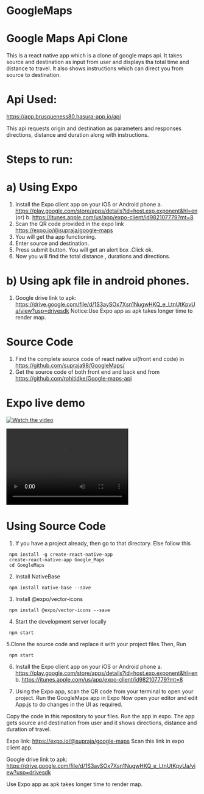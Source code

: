 # GoogleMaps
# Google Maps Api Clone
   This is a react native app which is a clone of google maps api. It takes source and destination as input from user and displays tha total time and distance to travel. It also shows instructions which can direct you from source to destination.

# Api Used:
  https://app.brusqueness80.hasura-app.io/api

This api requests origin and destination as parameters and responses directions, distance and duration along with instructions.

# Steps to run:
# a) Using Expo

 1. Install the Expo client app on your iOS or Android phone 
    a. https://play.google.com/store/apps/details?id=host.exp.exponent&hl=en
                  (or)
    b. https://itunes.apple.com/us/app/expo-client/id982107779?mt=8
 2. Scan the QR code provided in the expo link https://expo.io/@supraja/google-maps
 3. You will get tha app functioning.
 4. Enter source and destination.
 5. Press submit button. You will get an alert box .Click ok. 
 6. Now you will find the total distance , durations and directions.

# b) Using apk file in android phones.
   
   1. Google drive link to apk: https://drive.google.com/file/d/1S3aySOx7Xsn1NugwHKQ_e_LtnUtKpvUa/view?usp=drivesdk
      Notice:Use Expo app as apk takes longer time to render map.
      
# Source Code
  1. Find the complete source code of react native ui(front end code) in https://github.com/supraja98/GoogleMaps/
  2. Get the source code of both front end and back end from https://github.com/rohitidke/Google-maps-api
  
# Expo live demo

[![Watch the video](https://raw.github.com/GabLeRoux/WebMole/master/ressources/WebMole_Youtube_Video.png)](http://youtu.be/vt5fpE0bzSY)

<video src="video.mp4" width="320" height="200" controls preload></video>
  
# Using Source Code

1. If you have a project already, then go to that directory. Else follow this
```
 npm install -g create-react-native-app
 create-react-native-app Google_Maps
 cd GoogleMaps
```

2. Install NativeBase 
```
 npm install native-base --save
```
3. Install @expo/vector-icons
```
 npm install @expo/vector-icons --save	
```
4. Start the development server locally
```
 npm start
```
5.Clone the source code and replace it with your project files.Then,  Run 
```
 npm start
```
6. Install the Expo client app on your iOS or Android phone 
a. https://play.google.com/store/apps/details?id=host.exp.exponent&hl=en
b. https://itunes.apple.com/us/app/expo-client/id982107779?mt=8

7. Using the Expo app, scan the QR code from your terminal to open your project.
Run the GoogleMaps app in Expo 
Now open your editor and edit App.js to do changes in the UI as required.

Copy the code in this repository to your files.
Run the app in expo.
The app gets source and destination from user and it shows directions, distance and duration of travel.

Expo link: https://expo.io/@supraja/google-maps
Scan this link in expo client app.

Google drive link to apk: https://drive.google.com/file/d/1S3aySOx7Xsn1NugwHKQ_e_LtnUtKpvUa/view?usp=drivesdk

Use Expo app as apk takes longer time to render map.
